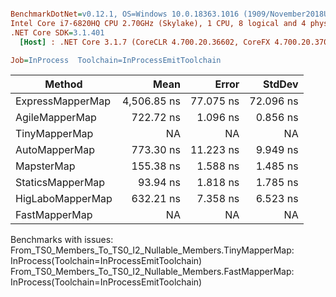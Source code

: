 ``` ini

BenchmarkDotNet=v0.12.1, OS=Windows 10.0.18363.1016 (1909/November2018Update/19H2)
Intel Core i7-6820HQ CPU 2.70GHz (Skylake), 1 CPU, 8 logical and 4 physical cores
.NET Core SDK=3.1.401
  [Host] : .NET Core 3.1.7 (CoreCLR 4.700.20.36602, CoreFX 4.700.20.37001), X64 RyuJIT

Job=InProcess  Toolchain=InProcessEmitToolchain  

```
|           Method |        Mean |     Error |    StdDev |
|----------------- |------------:|----------:|----------:|
| ExpressMapperMap | 4,506.85 ns | 77.075 ns | 72.096 ns |
|   AgileMapperMap |   722.72 ns |  1.096 ns |  0.856 ns |
|    TinyMapperMap |          NA |        NA |        NA |
|    AutoMapperMap |   773.30 ns | 11.223 ns |  9.949 ns |
|       MapsterMap |   155.38 ns |  1.588 ns |  1.485 ns |
|     StaticsMapperMap |    93.94 ns |  1.818 ns |  1.785 ns |
| HigLaboMapperMap |   632.21 ns |  7.358 ns |  6.523 ns |
|    FastMapperMap |          NA |        NA |        NA |

Benchmarks with issues:
  From_TS0_Members_To_TS0_I2_Nullable_Members.TinyMapperMap: InProcess(Toolchain=InProcessEmitToolchain)
  From_TS0_Members_To_TS0_I2_Nullable_Members.FastMapperMap: InProcess(Toolchain=InProcessEmitToolchain)
